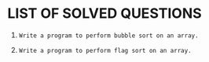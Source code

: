 # LIST OF SOLVED QUESTIONS

1.
    ```
    Write a program to perform bubble sort on an array.
    ```
    
2.
    ```
    Write a program to perform flag sort on an array.
    ```
